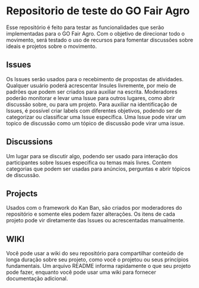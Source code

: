 # Repositorio de teste do GO Fair Agro
Esse repositório é feito para testar as funcionalidades que serão implementadas para o GO Fair Agro. Com o objetivo de direcionar todo o movimento, será testado o uso de recursos para fomentar discussões sobre ideais e projetos sobre o movimento. 

## Issues
Os Issues serão usados para o recebimento de propostas de atividades. Qualquer usuário poderá acrescentar Insules livremente, por meio de padrões que podem ser criados para auxiliar na escrita. Moderadores poderão monitorar e levar uma Issue para outros lugares, como abrir discussão sobre, ou para um projeto. Para auxiliar na identificação de Issues, é possível criar labels com diferentes objetivos, podendo ser de categorizar ou classificar uma Issue específica. Uma Issue pode virar um topico de discussão como um tópico de discussão pode virar uma issue. 

## Discussions
Um lugar para se discutir algo, podendo ser usado para interação dos participantes sobre Issues especifica ou temas mais livres. Contem categorias que podem ser usadas para anúncios, perguntas e abrir tópicos de discussão. 


## Projects
Usados com o framework do Kan Ban, são criados por moderadores do repositório e somente eles podem fazer alterações. Os itens de cada projeto pode vir diretamente das Issues ou acrescentadas manualmente. 

## WIKI
Você pode usar a wiki do seu repositório para compartilhar conteúdo de longa duração sobre seu projeto, como você o projetou ou seus princípios fundamentais. Um arquivo README informa rapidamente o que seu projeto pode fazer, enquanto você pode usar uma wiki para fornecer documentação adicional.
